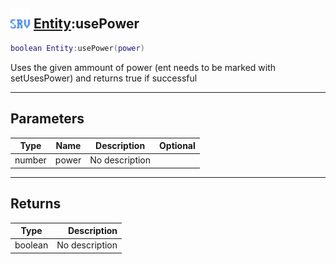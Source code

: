## <img src="../../.gitbook/assets/server.png" width="32" height="32" /> [Entity](../entity/README.md):usePower

```lua
boolean Entity:usePower(power)
```

Uses the given ammount of power (ent needs to be marked with setUsesPower) and returns true if successful<br>

-----------------
## Parameters

| Type   | Name | Description | Optional |
| ------ | ---- | ----------- | -------: |
| number | power | No description |  |

-----------------
## Returns

| Type   | Description |
| ------ | ----------: |
| boolean | No description |
